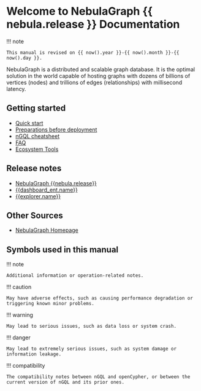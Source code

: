 # Welcome to NebulaGraph {{ nebula.release }} Documentation

!!! note

    This manual is revised on {{ now().year }}-{{ now().month }}-{{ now().day }}.

NebulaGraph is a distributed and scalable graph database. It is the optimal solution in the world capable of hosting graphs with dozens of billions of vertices (nodes) and trillions of edges (relationships) with millisecond latency.

## Getting started

* [Quick start](2.quick-start/1.quick-start-workflow.md)
* [Preparations before deployment](4.deployment-and-installation/1.resource-preparations.md)
* [nGQL cheatsheet](2.quick-start/6.cheatsheet-for-ngql.md)
* [FAQ](20.appendix/0.FAQ.md)
* [Ecosystem Tools](20.appendix/6.eco-tool-version.md)
  
## Release notes

- [NebulaGraph {{nebula.release}}](20.appendix/release-notes/nebula-ent-release-note.md)
- [{{dashboard_ent.name}}](20.appendix/release-notes/dashboard-ent-release-note.md)
- [{{explorer.name}}](20.appendix/release-notes/explorer-release-note.md)

## Other Sources

- [NebulaGraph Homepage](https://nebula-graph.io/)

## Symbols used in this manual

<!-- 
This manual has over 40 cautions.
This manual has over 30 dangers.
This manual has over 80 compatibilities and corresponding tips.
-->

!!! note

    Additional information or operation-related notes.

!!! caution

    May have adverse effects, such as causing performance degradation or triggering known minor problems.

!!! warning

    May lead to serious issues, such as data loss or system crash.

!!! danger

    May lead to extremely serious issues, such as system damage or information leakage.

!!! compatibility

    The compatibility notes between nGQL and openCypher, or between the current version of nGQL and its prior ones. 